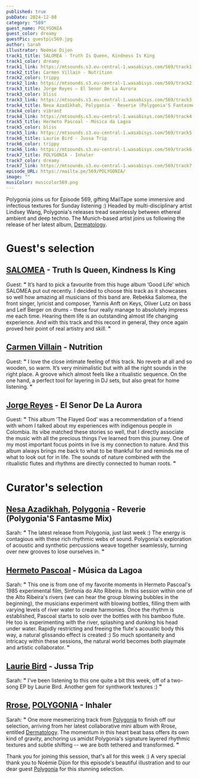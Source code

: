 ```yaml
---
published: true
pubDate: 2024-12-08
category: "569"
guest_name: POLYGONIA
guest_color: dreamy
guestPic: guestpic569.jpg
author: Sarah
illustrator: Noémie Dijon
track1_title: SALOMEA - Truth Is Queen, Kindness Is King
track1_color: dreamy
track1_link: https://mtsounds.s3.eu-central-1.wasabisys.com/569/track1.mp3
track2_title: Carmen Villain - Nutrition
track2_color: trippy
track2_link: https://mtsounds.s3.eu-central-1.wasabisys.com/569/track2.mp3
track3_title: Jorge Reyes – El Senor De La Aurora
track3_color: bliss
track3_link: https://mtsounds.s3.eu-central-1.wasabisys.com/569/track3.mp3
track4_title: Nesa Azadikhah, Polygonia - Reverie (Polygonia'S Fantasme Mix)
track4_color: vibrant
track4_link: https://mtsounds.s3.eu-central-1.wasabisys.com/569/track4.mp3
track5_title: Hermeto Pascoal - Música da Lagoa
track5_color: bliss
track5_link: https://mtsounds.s3.eu-central-1.wasabisys.com/569/track5.mp3
track6_title: Laurie Bird - Jussa Trip
track6_color: trippy
track6_link: https://mtsounds.s3.eu-central-1.wasabisys.com/569/track6.mp3
track7_title: POLYGONIA - Inhaler
track7_color: dreamy
track7_link: https://mtsounds.s3.eu-central-1.wasabisys.com/569/track7.mp3
episode_URL: https://mailta.pe/569/POLYGONIA/
image: ""
musiColor: musicolor569.png
---
```

Polygonia joins us for Episode 569, gifting MailTape some immersive and infectious textures for Sunday listening :) Headed by multi-disciplinary artist Lindsey Wang, Polygonia's releases tread seamlessly between ethereal ambient and deep techno. The Munich-based artist joins us following the release of her latest album, [Dermatology](https://rrose.bandcamp.com/album/dermatology).

# Guest's selection

## [SALOMEA](https://salomeaofficial.com/) - Truth Is Queen, Kindness Is King

 Guest: **"** It’s hard to pick a favourite from this huge album ‘Good Life’ which SALOMEA put out recently. I decided to choose this track as it showcases so well how amazing all musicians of this band are. Rebekka Salomea, the front singer, lyricist and composer, Yannis Anft on Keys, Oliver Lutz on bass and Leif Berger on drums - these four really manage to absolutely impress me each time. Hearing them life is an outstanding almost life changing experience. And with this track and this record in general, they once again proved heir point of real artistry and skill. **"** 

## [Carmen Villain](https://carmenvillain.bandcamp.com/) - Nutrition

 Guest: **"** I love the close intimate feeling of this track. No reverb at all and so wooden, so warm. It’s very minimalistic but with all the right sounds in the right place. A groove which almost feels like a ritualistic sequence. On the one hand, a perfect tool for layering in DJ sets, but also great for home listening. **"** 

## [Jorge Reyes](https://www.discogs.com/artist/14111-Jorge-Reyes?srsltid=AfmBOoqEW9OmUB9EFnBv5rBHLvlxAtr8hr-3naRi6W_P8s3t5T2GtfgF) - El Senor De La Aurora

 Guest: **"** This album ‘The Flayed God’ was a recommendation of a friend with whom I talked about my experiences with indigenous people in Colombia. Its vibe matched these stories so well, that I directly associate the music with all the precious things I’ve learned from this journey. One of my most important focus points in live is my connection to nature. And this album always brings me back to what to be thankful for and reminds me of what to look out for in life. The sounds of nature combined with the ritualistic flutes and rhythms are directly connected to human roots. **"** 

# Curator's selection

## [Nesa Azadikhah](https://nesaazadikhah.bandcamp.com/), [Polygonia](https://polygonia.bandcamp.com/) - Reverie (Polygonia'S Fantasme Mix)

Sarah: **"** The latest release from Polygonia, just last week :) The energy is contagious with these rich rhythmic webs of sound. Polygonia's exploration of acoustic and synthetic percussions weave together seamlessly, turning over new grooves to lose ourselves in. **"** 

## [Hermeto Pascoal](https://hermeto.bandcamp.com/) - Música da Lagoa

Sarah: **"** This one is from one of my favorite moments in Hermeto Pascoal's 1985 experimental film, Sinfonia do Alto Ribeira. In this session within one of the Alto Ribeira's rivers (we can hear the group blowing bubbles in the beginning), the musicians experiment with blowing bottles, filling them with varying levels of river water to create harmonies. Once the rhythm is established, Pascoal starts to solo over the bottles with his bamboo flute. He too is experimenting with the river, splashing and dunking his head under water. Rapidly restricting and freeing the flute's acoustic body this way, a natural glissando effect is created :) So much spontaneity and intricacy within these sessions, the natural world becomes both playmate and artistic collaborator. **"** 

## [Laurie Bird](https://lauriebird.bandcamp.com/album/acid-jussa-trip) - Jussa Trip

 Sarah: **"** I've been listening to this one quite a bit this week, off of a two-song EP by Laurie Bird. Another gem for synthwork textures :) **"** 

## [Rrose](https://rrose.bandcamp.com/), [POLYGONIA](https://soundcloud.com/polygonia) - Inhaler

Sarah: **"** One more mesmerizing track from [Polygonia](https://soundcloud.com/polygonia) to finish off our selection, arriving from her latest collaborative mini album with Rrose, entitled [Dermatology](https://rrose.bandcamp.com/album/dermatology). The momentum in this heart beat bass offers its own kind of gravity, anchoring us amidst Polygonia's signature layered rhythmic textures and subtle shifting -- we are both tethered and transformed. **"** 

Thank you for joining this session, that's all for this week :) A very special thank you to Noémie Dijon for this episode's beautiful illustration and to our dear guest [Polygonia](https://soundcloud.com/polygonia) for this stunning selection.
